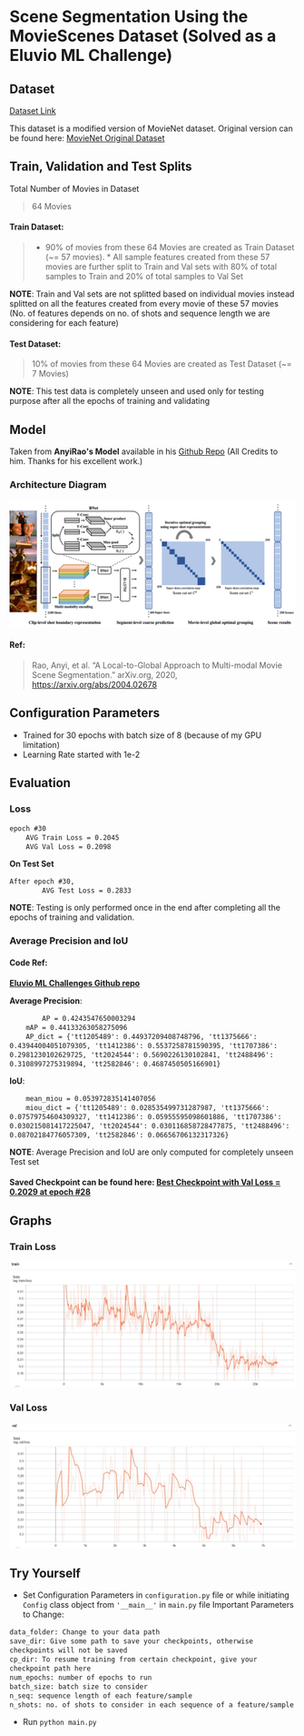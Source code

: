 # Scene Segmentation Using the MovieScenes Dataset (Solved as a Eluvio ML Challenge)

## Dataset
[Dataset Link](https://drive.google.com/file/d/1oZSOkd4lFmbY205VKQ9aPv1Hz3T_-N6e/view?usp=sharing)

This dataset is a modified version of MovieNet dataset. Original version can be found here: [MovieNet Original Dataset](https://github.com/movienet/movienet-tools)

## Train, Validation and Test Splits
Total Number of Movies in Dataset
>   64 Movies

#### Train Dataset:
>   * 90% of movies from these 64 Movies are created as Train Dataset (\~= 57 movies).
    * All sample features created from these 57 movies are further split to Train and Val sets with 80% of total samples to Train and 20% of total samples to Val Set
   
**NOTE**: Train and Val sets are not splitted based on individual movies instead splitted on all the features created from every movie of these 57 movies (No. of features depends on no. of shots and sequence length we are considering for each feature)

#### Test Dataset:
>	10% of movies from these 64 Movies are created as Test Dataset (\~= 7 Movies)

**NOTE**: This test data is completely unseen and used only for testing purpose after all the epochs of training and validating

## Model
Taken from **AnyiRao's Model** available in his [Github Repo](https://github.com/AnyiRao/SceneSeg)
(All Credits to him. Thanks for his excellent work.)

### Architecture Diagram
![architecture](https://raw.githubusercontent.com/AnyiRao/SceneSeg/master/images/pipeline.png)
#### Ref:
>Rao, Anyi, et al. “A Local-to-Global Approach to Multi-modal Movie Scene Segmentation.”
arXiv.org, 2020, https://arxiv.org/abs/2004.02678

## Configuration Parameters
* Trained for 30 epochs with batch size of 8 (because of my GPU limitation)
* Learning Rate started with 1e-2

## Evaluation
### Loss
```
epoch #30
	AVG Train Loss = 0.2045
	AVG Val Loss = 0.2098
```

**On Test Set**
```
After epoch #30, 
        AVG Test Loss = 0.2833
```
**NOTE**: Testing is only performed once in the end after completing all the epochs of training and validation.

### Average Precision and IoU
#### Code Ref: 
**[Eluvio ML Challenges Github repo](https://github.com/eluv-io/elv-ml-challenge)**

**Average Precision**:
```	
        AP = 0.4243547650003294 
	mAP = 0.44133263058275096 
	AP_dict = {'tt1205489': 0.44937209408748796, 'tt1375666': 0.43944004051079305, 'tt1412386': 0.5537258781590395, 'tt1707386': 0.2981230102629725, 'tt2024544': 0.5690226130102841, 'tt2488496': 0.3108997275319894, 'tt2582846': 0.4687450505166901}
```
**IoU**:
```
	mean_miou = 0.053972835141407056 
	miou_dict = {'tt1205489': 0.028535499731287987, 'tt1375666': 0.07579754604309327, 'tt1412386': 0.05955595098601886, 'tt1707386': 0.030215081417225047, 'tt2024544': 0.030116858728477875, 'tt2488496': 0.08702184776057309, 'tt2582846': 0.06656706132317326}
```
**NOTE**: Average Precision and IoU are only computed for completely unseen Test set
#### Saved Checkpoint can be found here: [Best Checkpoint with Val Loss = 0.2029 at epoch #28](https://drive.google.com/file/d/14DBSDDr8rYyvyLEnDXUxRMXZC2VnuoQb/view?usp=sharing)
## Graphs
### Train Loss
![train](https://github.com/bharath3794/SceneSegmentation/blob/main/graphs_loss/train_loss_30_epochs.JPG)
### Val Loss
![val](https://github.com/bharath3794/SceneSegmentation/blob/main/graphs_loss/val_loss_30_epochs.JPG)

## Try Yourself
- Set Configuration Parameters in `configuration.py` file or while initiating `Config` class object from `'__main__'` in `main.py` file
Important Parameters to Change:
```
data_folder: Change to your data path
save_dir: Give some path to save your checkpoints, otherwise checkpoints will not be saved
cp_dir: To resume training from certain checkpoint, give your checkpoint path here
num_epochs: number of epochs to run
batch_size: batch size to consider
n_seq: sequence length of each feature/sample
n_shots: no. of shots to consider in each sequence of a feature/sample
```
- Run `python main.py`
